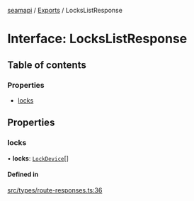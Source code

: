 [seamapi](../README.md) / [Exports](../modules.md) / LocksListResponse

# Interface: LocksListResponse

## Table of contents

### Properties

- [locks](LocksListResponse.md#locks)

## Properties

### locks

• **locks**: [`LockDevice`](../modules.md#lockdevice)[]

#### Defined in

[src/types/route-responses.ts:36](https://github.com/seamapi/javascript/blob/main/src/types/route-responses.ts#L36)
